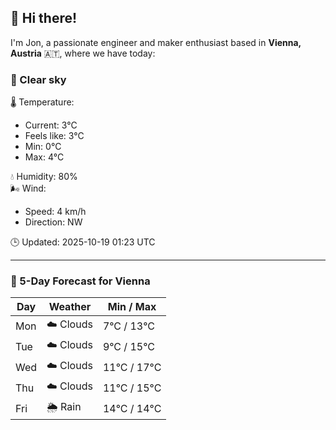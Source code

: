 ## 👋 Hi there!

I'm Jon, a passionate engineer and maker enthusiast based in **Vienna, Austria** 🇦🇹, where we have today:

### 🌙 Clear sky 

🌡️ Temperature: 
* Current: 3°C
* Feels like: 3°C
* Min: 0°C 
* Max: 4°C  

💧 Humidity: 80%  
🌬️ Wind: 
* Speed: 4 km/h 
* Direction: NW  

🕒 Updated: 2025-10-19 01:23 UTC

---

### 📅 5-Day Forecast for Vienna

| Day | Weather | Min / Max |
|-----|---------|------------|
| Mon | ☁️ Clouds | 7°C / 13°C |
| Tue | ☁️ Clouds | 9°C / 15°C |
| Wed | ☁️ Clouds | 11°C / 17°C |
| Thu | ☁️ Clouds | 11°C / 15°C |
| Fri | 🌦️ Rain | 14°C / 14°C |
